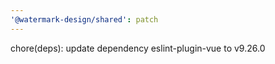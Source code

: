 ```yaml
---
'@watermark-design/shared': patch
---
```


chore(deps): update dependency eslint-plugin-vue to v9.26.0
